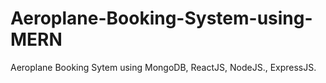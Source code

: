 # Aeroplane-Booking-System-using-MERN
Aeroplane Booking Sytem using MongoDB, ReactJS, NodeJS., ExpressJS.
